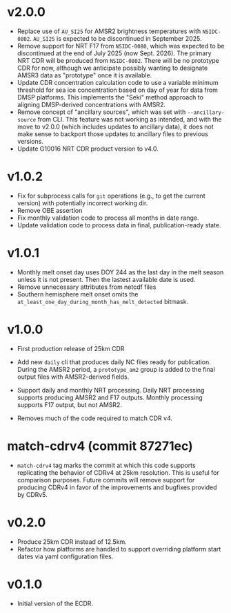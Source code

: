 # v2.0.0

* Replace use of `AU_SI25` for AMSR2 brightness temperatures with
  `NSIDC-0802`. `AU_SI25` is expected to be discontinued in September 2025.
* Remove support for NRT F17 from `NSIDC-0080`, which was expected to be
  discontinued at the end of July 2025 (now Sept. 2026). The primary NRT CDR
  will be produced from `NSIDC-0802`. There will be no prototype CDR for now,
  although we anticipate possibly wanting to designate AMSR3 data as "prototype"
  once it is available.
* Update CDR concentration calculation code to use a variable minimum threshold
  for sea ice concentration based on day of year for data from DMSP
  platforms. This implements the "Seki" method approach to aligning DMSP-derived
  concentrations with AMSR2.
* Remove concept of "ancillary sources", which was set with `--ancillary-source`
  from CLI. This feature was not working as intended, and with the move to
  v2.0.0 (which includes updates to ancillary data), it does not make sense to
  backport those updates to ancillary files to previous versions.
* Update G10016 NRT CDR product version to v4.0.

# v1.0.2

* Fix for subprocess calls for `git` operations (e.g., to get the current
  version) with potentially incorrect working dir.
* Remove OBE assertion
* Fix monthly validation code to process all months in date range.
* Update validation code to process data in final, publication-ready state.

# v1.0.1

* Monthly melt onset day uses DOY 244 as the last day in the melt season unless
  it is not present. Then the lastest available date is used.
* Remove unnecessary attributes from netcdf files
* Southern hemisphere melt onset omits the
  `at_least_one_day_during_month_has_melt_detected` bitmask.

# v1.0.0

* First production release of 25km CDR

* Add new `daily` cli that produces daily NC files ready for publication. During
  the AMSR2 period, a `prototype_am2` group is added to the final output files
  with AMSR2-derived fields.

* Support daily and monthly NRT processing. Daily NRT processing supports
  producing AMSR2 and F17 outputs. Monthly processing supports F17 output, but
  not AMSR2.

* Removes much of the code required to match CDR v4.

# match-cdrv4 (commit 87271ec)

* `match-cdrv4` tag marks the commit at which this code supports replicating the
  behavior of CDRv4 at 25km resolution. This is useful for comparison
  purposes. Future commits will remove support for producing CDRv4 in favor of
  the improvements and bugfixes provided by CDRv5.

# v0.2.0

* Produce 25km CDR instead of 12.5km.
* Refactor how platforms are handled to support overriding platform start dates
  via yaml configuration files.


# v0.1.0

* Initial version of the ECDR.
